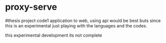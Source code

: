 # proxy-serve

#thesis project code1
application to web, using api would be best buts since this is an experimental just playing with the languages and the codes.

this experimental development its not complete
